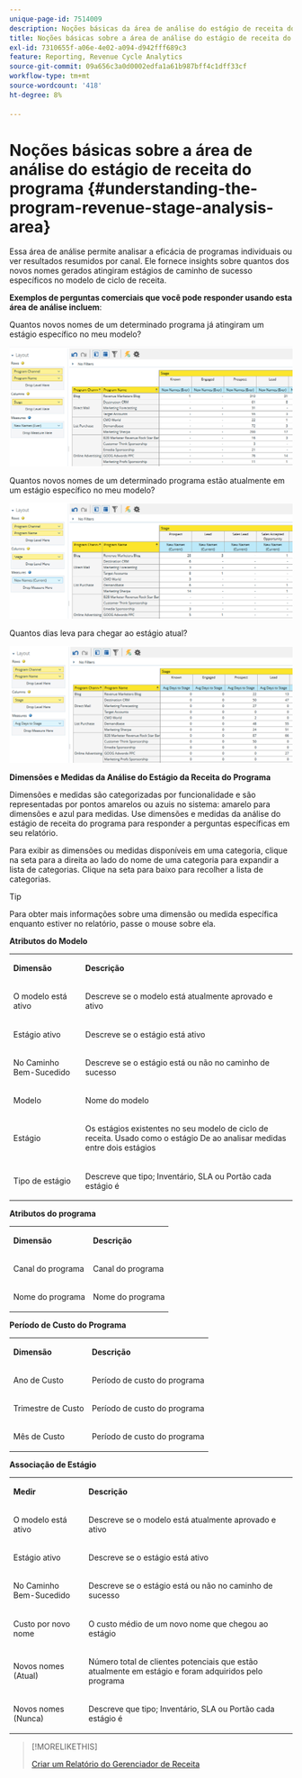 ```yaml
---
unique-page-id: 7514009
description: Noções básicas da área de análise do estágio de receita do programa - Documentação do Marketo - Documentação do produto
title: Noções básicas sobre a área de análise do estágio de receita do programa
exl-id: 7310655f-a06e-4e02-a094-d942fff689c3
feature: Reporting, Revenue Cycle Analytics
source-git-commit: 09a656c3a0d0002edfa1a61b987bff4c1dff33cf
workflow-type: tm+mt
source-wordcount: '418'
ht-degree: 8%

---
```


# Noções básicas sobre a área de análise do estágio de receita do programa {#understanding-the-program-revenue-stage-analysis-area}

Essa área de análise permite analisar a eficácia de programas individuais ou ver resultados resumidos por canal. Ele fornece insights sobre quantos dos novos nomes gerados atingiram estágios de caminho de sucesso específicos no modelo de ciclo de receita.

**Exemplos de perguntas comerciais que você pode responder usando esta área de análise incluem**:

Quantos novos nomes de um determinado programa já atingiram um estágio específico no meu modelo?

![](assets/one-3.png)

Quantos novos nomes de um determinado programa estão atualmente em um estágio específico no meu modelo?

![](assets/two-3.png)

Quantos dias leva para chegar ao estágio atual?

![](assets/three-3.png)

**Dimensões e Medidas da Análise do Estágio da Receita do Programa**

Dimensões e medidas são categorizadas por funcionalidade e são representadas por pontos amarelos ou azuis no sistema: amarelo para dimensões e azul para medidas. Use dimensões e medidas da análise do estágio de receita do programa para responder a perguntas específicas em seu relatório.

Para exibir as dimensões ou medidas disponíveis em uma categoria, clique na seta para a direita ao lado do nome de uma categoria para expandir a lista de categorias. Clique na seta para baixo para recolher a lista de categorias.

>[!TIP]
>
>Para obter mais informações sobre uma dimensão ou medida específica enquanto estiver no relatório, passe o mouse sobre ela.

**Atributos do Modelo**

<table>
 <tbody>
  <tr>
   <td colspan="1" rowspan="1"><strong>Dimensão</strong></td>
   <td colspan="1" rowspan="1"><p><strong>Descrição</strong></p></td>
  </tr>
  <tr>
   <td colspan="1" rowspan="1"><p>O modelo está ativo</p></td>
   <td colspan="1" rowspan="1"><p>Descreve se o modelo está atualmente aprovado e ativo</p></td>
  </tr>
  <tr>
   <td colspan="1" rowspan="1"><p>Estágio ativo</p></td>
   <td colspan="1" rowspan="1"><p>Descreve se o estágio está ativo</p></td>
  </tr>
  <tr>
   <td colspan="1" rowspan="1"><p>No Caminho Bem-Sucedido</p></td>
   <td colspan="1" rowspan="1"><p>Descreve se o estágio está ou não no caminho de sucesso</p></td>
  </tr>
  <tr>
   <td colspan="1" rowspan="1"><p>Modelo</p></td>
   <td colspan="1" rowspan="1"><p>Nome do modelo</p></td>
  </tr>
  <tr>
   <td colspan="1" rowspan="1"><p>Estágio</p></td>
   <td colspan="1" rowspan="1"><p>Os estágios existentes no seu modelo de ciclo de receita. Usado como o estágio De ao analisar medidas entre dois estágios</p></td>
  </tr>
  <tr>
   <td colspan="1" rowspan="1"><p>Tipo de estágio</p></td>
   <td colspan="1" rowspan="1"><p>Descreve que tipo; Inventário, SLA ou Portão cada estágio é</p></td>
  </tr>
 </tbody>
</table>

**Atributos do programa**

<table>
 <tbody>
  <tr>
   <td colspan="1" rowspan="1"><p><strong>Dimensão</strong></p></td>
   <td colspan="1" rowspan="1"><p><strong>Descrição</strong></p></td>
  </tr>
  <tr>
   <td colspan="1" rowspan="1"><p>Canal do programa</p></td>
   <td colspan="1" rowspan="1"><p>Canal do programa</p></td>
  </tr>
  <tr>
   <td colspan="1" rowspan="1"><p>Nome do programa</p></td>
   <td colspan="1" rowspan="1"><p>Nome do programa</p></td>
  </tr>
 </tbody>
</table>

**Período de Custo do Programa**

<table>
 <tbody>
  <tr>
   <td colspan="1" rowspan="1"><p><strong>Dimensão</strong></p></td>
   <td colspan="1" rowspan="1"><p><strong>Descrição</strong></p></td>
  </tr>
  <tr>
   <td colspan="1" rowspan="1"><p>Ano de Custo</p></td>
   <td colspan="1" rowspan="1"><p>Período de custo do programa</p></td>
  </tr>
  <tr>
   <td colspan="1" rowspan="1"><p>Trimestre de Custo</p></td>
   <td colspan="1" rowspan="1"><p>Período de custo do programa</p></td>
  </tr>
  <tr>
   <td colspan="1" rowspan="1"><p>Mês de Custo</p></td>
   <td colspan="1" rowspan="1"><p>Período de custo do programa</p></td>
  </tr>
 </tbody>
</table>

**Associação de Estágio**

<table>
 <tbody>
  <tr>
   <td colspan="1" rowspan="1"><p><strong>Medir</strong></p></td>
   <td colspan="1" rowspan="1"><p><strong>Descrição</strong></p></td>
  </tr>
  <tr>
   <td colspan="1" rowspan="1"><p>O modelo está ativo</p></td>
   <td colspan="1" rowspan="1"><p>Descreve se o modelo está atualmente aprovado e ativo</p></td>
  </tr>
  <tr>
   <td colspan="1" rowspan="1"><p>Estágio ativo</p></td>
   <td colspan="1" rowspan="1"><p>Descreve se o estágio está ativo</p></td>
  </tr>
  <tr>
   <td colspan="1" rowspan="1"><p>No Caminho Bem-Sucedido</p></td>
   <td colspan="1" rowspan="1"><p>Descreve se o estágio está ou não no caminho de sucesso</p></td>
  </tr>
  <tr>
   <td colspan="1" rowspan="1"><p>Custo por novo nome</p></td>
   <td colspan="1" rowspan="1"><p>O custo médio de um novo nome que chegou ao estágio</p></td>
  </tr>
  <tr>
   <td colspan="1" rowspan="1"><p>Novos nomes (Atual)</p></td>
   <td colspan="1" rowspan="1"><p>Número total de clientes potenciais que estão atualmente em estágio e foram adquiridos pelo programa</p></td>
  </tr>
  <tr>
   <td colspan="1" rowspan="1"><p>Novos nomes (Nunca)</p></td>
   <td colspan="1" rowspan="1"><p>Descreve que tipo; Inventário, SLA ou Portão cada estágio é</p></td>
  </tr>
 </tbody>
</table>

>[!MORELIKETHIS]
>
>[Criar um Relatório do Gerenciador de Receita](/help/marketo/product-docs/reporting/revenue-cycle-analytics/revenue-explorer/create-a-revenue-explorer-report.md)

